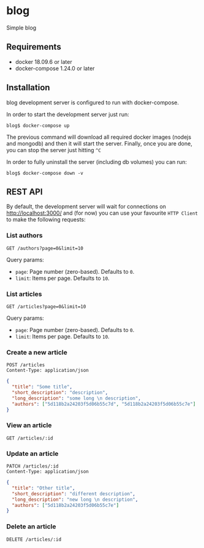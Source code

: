 # blog

Simple blog

## Requirements

- docker 18.09.6 or later
- docker-compose 1.24.0 or later

## Installation

blog development server is configured to run with docker-compose.

In order to start the development server just run:

```
blog$ docker-compose up
```

The previous command will download all required docker images (nodejs and mongodb) and then it will start the server. Finally, once you are done, you can stop the server just hitting `^C`

In order to fully uninstall the server (including db volumes) you can run:

```
blog$ docker-compose down -v
```

## REST API

By default, the development server will wait for connections on [http://localhost:3000/](http://localhost:3000/) and (for now) you can use your favourite `HTTP Client` to make the following requests:

### List authors

```
GET /authors?page=0&limit=10
```

Query params:

- `page`: Page number (zero-based). Defaults to `0`.
- `limit`: Items per page. Defaults to `10`.

### List articles

```
GET /articles?page=0&limit=10
```

Query params:

- `page`: Page number (zero-based). Defaults to `0`.
- `limit`: Items per page. Defaults to `10`.

### Create a new article

```
POST /articles
Content-Type: application/json
```

```json
{
  "title": "Some title",
  "short_description": "description",
  "long_description": "some long \n description",
  "authors": ["5d118b2a24203f5d06b55c7d", "5d118b2a24203f5d06b55c7e"]
}
```

### View an article

```
GET /articles/:id
```

### Update an article

```
PATCH /articles/:id
Content-Type: application/json
```

```json
{
  "title": "Other title",
  "short_description": "different description",
  "long_description": "new long \n description",
  "authors": ["5d118b2a24203f5d06b55c7e"]
}
```

### Delete an article

```
DELETE /articles/:id
```
